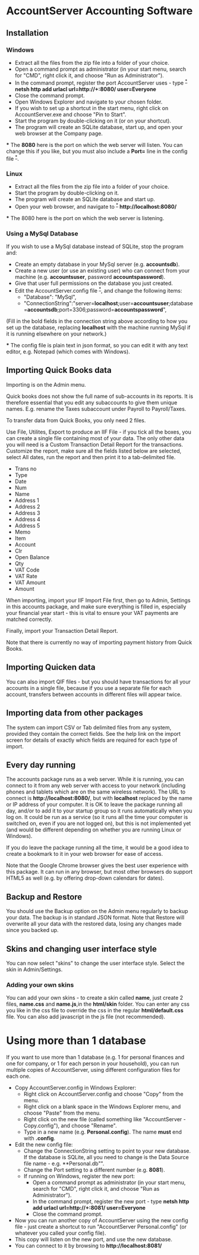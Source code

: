 # AccountServer Accounting Software

## Installation

### Windows

* Extract all the files from the zip file into a folder of your choice.
* Open a command prompt as administrator (in your start menu, search for "CMD", right click it, and choose "Run as Administrator").
* In the command prompt, register the port AccountServer uses - type <sup id="a1">[*](#f1)</sup> **netsh http add urlacl url=http://+:8080/ user=Everyone**
* Close the command prompt.
* Open Windows Explorer and navigate to your chosen folder.
* If you wish to set up a shortcut in the start menu, right click on AccountServer.exe and choose "Pin to Start".
* Start the program by double-clicking on it (or on your shortcut).
* The program will create an SQLite database, start up, and open your web browser at the Company page.

<b id="f1">*</b> The **8080** here is the port on which the web server will listen. You can change this if you like, but you must also include a **Port=** line in the config file <sup id="a1">[*](#f3)</sup>.

### Linux

* Extract all the files from the zip file into a folder of your choice.
* Start the program by double-clicking on it.
* The program will create an SQLite database and start up.
* Open your web browser, and navigate to <sup id="a2">[*](#f1)</sup> **http://localhost:8080/**

<b id="f2">*</b> The 8080 here is the port on which the web server is listening.

### Using a MySql Database

If you wish to use a MySql database instead of SQLite, stop the program and:

* Create an empty database in your MySql server (e.g. **accountsdb**).
* Create a new user (or use an existing user) who can connect from your machine (e.g. **accountsuser**, password **accountspassword**).
* Give that user full permissions on the database you just created.
* Edit the AccountServer.config file <sup id="a1">[*](#f3)</sup>, and change the following items:
  * "Database": "MySql",
  * "ConnectionString":"server=**localhost**;user=**accountsuser**;database=**accountsdb**;port=3306;password=**accountspassword**",

(Fill in the bold fields in the connection string above according to how you set up the database, replacing **localhost** with the machine running MySql if it is running elsewhere on your network.)

<b id="f3">*</b> The config file is plain text in json format, so you can edit it with any text editor, e.g. Notepad (which comes with Windows).

## Importing Quick Books data

Importing is on the Admin menu.

Quick books does not show the full name of sub-accounts in its reports. It is therefore essential that you edit any subaccounts to give them unique names. E.g. rename the Taxes subaccount under Payroll to Payroll/Taxes.

To transfer data from Quick Books, you only need 2 files.

Use File, Utilites, Export to produce an IIF File - if you tick all the boxes, you can create a single file containing most of your data. The only other data you will need is a Custom Transaction Detail Report for the transactions. Customize the report, make sure all the fields listed below are selected, select All dates, run the report and then print it to a tab-delimited file.

* Trans no
* Type
* Date
* Num
* Name
* Address 1
* Address 2
* Address 3
* Address 4
* Address 5
* Memo
* Item
* Account
* Clr
* Open Balance
* Qty
* VAT Code
* VAT Rate
* VAT Amount
* Amount

When importing, import your IIF Import File first, then go to Admin, Settings in this accounts package, and make sure everything is filled in, especially your financial year start - this is vital to ensure your VAT payments are matched correctly.

Finally, import your Transaction Detail Report.

Note that there is currently no way of importing payment history from Quick Books.

## Importing Quicken data

You can also import QIF files - but you should have transactions for all your accounts in a single file, because if you use a separate file for each account, transfers between accounts in different files will appear twice.

## Importing data from other packages

The system can import CSV or Tab delimited files from any system, provided they contain the correct fields. See the help link on the import screen for details of exactly which fields are required for each type of import.

## Every day running

The accounts package runs as a web server. While it is running, you can connect to it from any web server with access to your network (including phones and tablets which are on the same wireless network). The URL to connect is **http://localhost:8080/**, but with **localhost** replaced by the name or IP address of your computer. It is OK to leave the package running all day, and/or to add it to your startup group so it runs automatically when you log on. It could be run as a service (so it runs all the time your computer is switched on, even if you are not logged on), but this is not implemented yet (and would be different depending on whether you are running Linux or Windows).

If you do leave the package running all the time, it would be a good idea to create a bookmark to it in your web browser for ease of access.

Note that the Google Chrome browser gives the best user experience with this package. It can run in any browser, but most other browsers do support HTML5 as well (e.g. by offering drop-down calendars for dates).

## Backup and Restore

You should use the Backup option on the Admin menu regularly to backup your data. The backup is in standard JSON format. Note that Restore will overwrite all your data with the restored data, losing any changes made since you backed up.

## Skins and changing user interface style

You can now select "skins" to change the user interface style. Select the skin in Admin/Settings.

### Adding your own skins

You can add your own skins - to create a skin called **name**, just create 2 files, **name.css** and **name.js**,in the **html/skin** folder. You can enter any css you like in the css file to override the css in the regular **html/default.css** file. You can also add javascript in the js file (not recommended).

# Using more than 1 database

If you want to use more than 1 database (e.g. 1 for personal finances and one for company, or 1 for each person in your household), you can run multiple copies of AccountServer, using different configuration files for each one.

* Copy AccountServer.config in Windows Explorer:
  * Right click on AccountServer.config and choose "Copy" from the menu.
  * Right click on a blank space in the Windows Explorer menu, and choose "Paste" from the menu.
  * Right click on the new file (called something like "AccountServer - Copy.config"), and choose "Rename".
  * Type in a new name (e.g. **Personal.config**). The name **must** end with **.config**.
* Edit the new config file:
  * Change the ConnectionString setting to point to your new database. If the database is SQLite, all you need to change is the Data Source file name - e.g. **Personal.db"".
  * Change the Port setting to a different number (e.g. **8081**).
  * If running on Windows, register the new port:
     * Open a command prompt as administrator (in your start menu, search for "CMD", right click it, and choose "Run as Administrator").
     * In the command prompt, register the new port - type **netsh http add urlacl url=http://+:8081/ user=Everyone**
     * Close the command prompt.
* Now you can run another copy of AccountServer using the new config file - just create a shortcut to run "AccountServer Personal.config" (or whatever you called your config file).
* This copy will listen on the new port, and use the new database.
* You can connect to it by browsing to **http://localhost:8081/**

